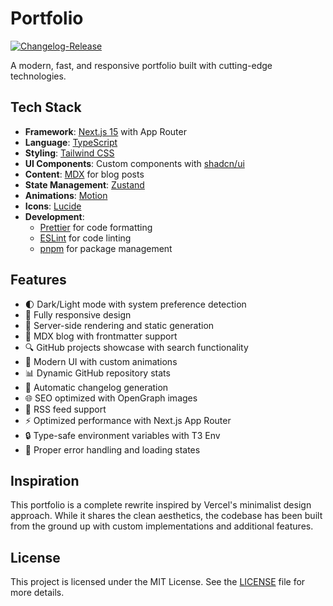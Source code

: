 # Portfolio

[![Changelog-Release](https://github.com/kWAYTV/portfolio/actions/workflows/cr.yml/badge.svg)](https://github.com/kWAYTV/portfolio/actions/workflows/cr.yml)

A modern, fast, and responsive portfolio built with cutting-edge technologies.

## Tech Stack

- **Framework**: [Next.js 15](https://nextjs.org/) with App Router
- **Language**: [TypeScript](https://www.typescriptlang.org/)
- **Styling**: [Tailwind CSS](https://tailwindcss.com/)
- **UI Components**: Custom components with
  [shadcn/ui](https://www.radix-ui.com/)
- **Content**: [MDX](https://mdxjs.com/) for blog posts
- **State Management**: [Zustand](https://github.com/pmndrs/zustand)
- **Animations**: [Motion](https://motion.dev/)
- **Icons**: [Lucide](https://lucide.dev/)
- **Development**:
  - [Prettier](https://prettier.io/) for code formatting
  - [ESLint](https://eslint.org/) for code linting
  - [pnpm](https://pnpm.io/) for package management

## Features

- 🌓 Dark/Light mode with system preference detection
- 📱 Fully responsive design
- 🚀 Server-side rendering and static generation
- 📝 MDX blog with frontmatter support
- 🔍 GitHub projects showcase with search functionality
- 🎨 Modern UI with custom animations
- 📊 Dynamic GitHub repository stats
- 🔄 Automatic changelog generation
- 🌐 SEO optimized with OpenGraph images
- 📰 RSS feed support
- ⚡ Optimized performance with Next.js App Router
- 🔒 Type-safe environment variables with T3 Env
- 🎯 Proper error handling and loading states

## Inspiration

This portfolio is a complete rewrite inspired by Vercel's minimalist design
approach. While it shares the clean aesthetics, the codebase has been built from
the ground up with custom implementations and additional features.

## License

This project is licensed under the MIT License. See the [LICENSE](LICENSE) file
for more details.
